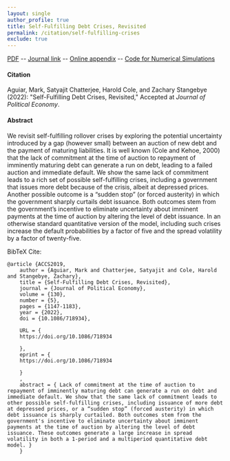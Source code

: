 ```yaml
---
layout: single 
author_profile: true 
title: Self-Fulfilling Debt Crises, Revisited 
permalink: /citation/self-fulfilling-crises
exclude: true
---
```


[PDF](https://markaguiar.github.io/files/self_fulfilling.pdf) -- [Journal link]() -- [Online appendix](https://markaguiar.github.io/files/self_fulfilling_revisited_online_appendix.pdf) -- [Code for Numerical Simulations](https://github.com/zstangebye/self_fulfilling_crises_revisited.git)
#### Citation

Aguiar, Mark, Satyajit Chatterjee,  Harold Cole, and Zachary Stangebye  (2022): "Self-Fulfilling Debt Crises, Revisited," Accepted at *Journal of Political Economy*.

#### Abstract

We revisit self-fulfilling rollover crises by exploring the potential uncertainty introduced by a gap (however small) between an auction of new debt and the payment of maturing liabilities. It is well known (Cole and Kehoe, 2000) that the lack of commitment at the time of auction to repayment of imminently maturing debt can generate a run on debt, leading to a failed auction and immediate default. We show the same lack of commitment leads to a rich set of possible self-fulfilling crises, including a government that issues more debt because of the crisis, albeit at depressed prices. Another possible outcome is a “sudden stop” (or forced austerity) in which the government sharply curtails debt issuance. Both outcomes stem from the government’s incentive to eliminate uncertainty about imminent payments at the time of auction by altering the level of debt issuance. In an otherwise standard quantitative version of the model, including such crises increase the default probabilities by a factor of five and the spread volatility by a factor of twenty-five.

BibTeX Cite:

	@article {ACCS2019,
		author = {Aguiar, Mark and Chatterjee, Satyajit and Cole, Harold and Stangebye, Zachary},
		title = {Self-Fulfilling Debt Crises, Revisited},
		journal = {Journal of Political Economy},
		volume = {130},
		number = {5},
		pages = {1147-1183},
		year = {2022},
		doi = {10.1086/718934},
		
		URL = {
		https://doi.org/10.1086/718934
		
		},
		eprint = {
		https://doi.org/10.1086/718934
		
		}
		,
		abstract = { Lack of commitment at the time of auction to repayment of imminently maturing debt can generate a run on debt and immediate default. We show that the same lack of commitment leads to other possible self-fulfilling crises, including issuance of more debt at depressed prices, or a “sudden stop” (forced austerity) in which debt issuance is sharply curtailed. Both outcomes stem from the government's incentive to eliminate uncertainty about imminent payments at the time of auction by altering the level of debt issuance. These outcomes generate a large increase in spread volatility in both a 1-period and a multiperiod quantitative debt model. }
		}